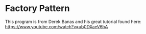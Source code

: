# Factory Pattern

This program is from Derek Banas and his great tutorial found here: https://www.youtube.com/watch?v=ub0DXaeV6hA
